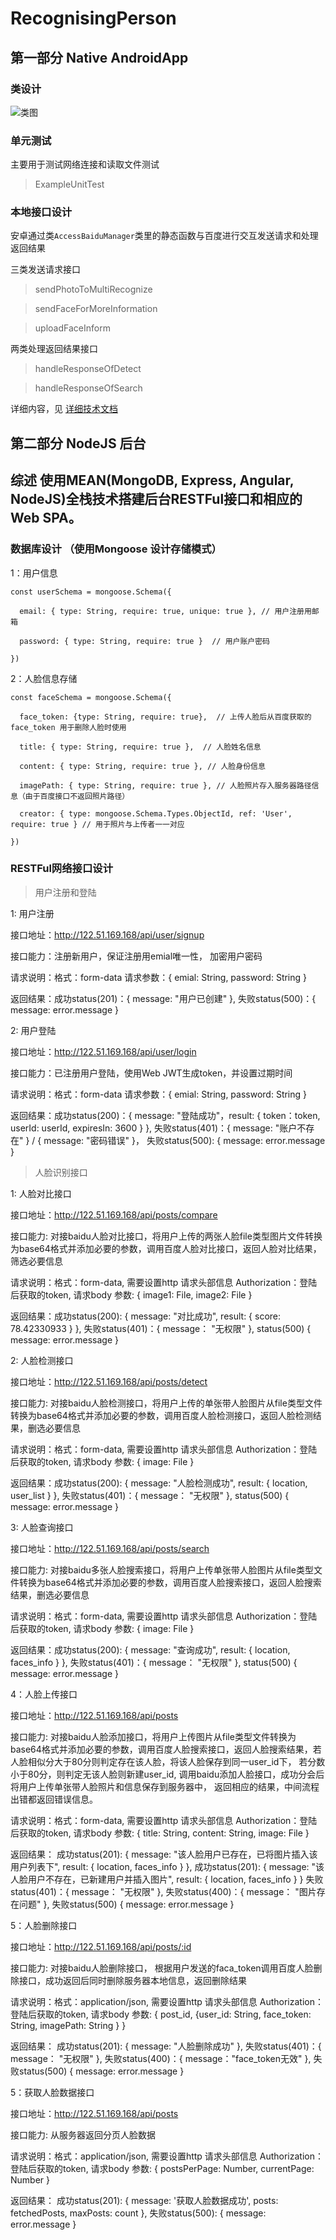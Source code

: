 # RecognisingPerson

## 第一部分 Native AndroidApp
### 类设计

![类图](https://orange-ke.github.io/RecognisingPerson/class.jpg)

### 单元测试

主要用于测试网络连接和读取文件测试

> ExampleUnitTest 

### 本地接口设计

安卓通过类`AccessBaiduManager`类里的静态函数与百度进行交互发送请求和处理返回结果

三类发送请求接口

> sendPhotoToMultiRecognize

> sendFaceForMoreInformation

> uploadFaceInform

两类处理返回结果接口

> handleResponseOfDetect

> handleResponseOfSearch

详细内容，见 [详细技术文档](https://orange-ke.github.io/RecognisingPerson/doc/index.html)

## 第二部分 NodeJS 后台

## 综述 使用MEAN(MongoDB, Express, Angular, NodeJS)全栈技术搭建后台RESTFul接口和相应的Web SPA。

### 数据库设计 （使用Mongoose 设计存储模式）

1：用户信息

    const userSchema = mongoose.Schema({

      email: { type: String, require: true, unique: true }, // 用户注册用邮箱

      password: { type: String, require: true }  // 用户账户密码

    })


2：人脸信息存储

    const faceSchema = mongoose.Schema({

      face_token: {type: String, require: true},  // 上传人脸后从百度获取的face_token 用于删除人脸时使用

      title: { type: String, require: true },  // 人脸姓名信息

      content: { type: String, require: true }, // 人脸身份信息

      imagePath: { type: String, require: true }, // 人脸照片存入服务器路径信息（由于百度接口不返回照片路径）

      creator: { type: mongoose.Schema.Types.ObjectId, ref: 'User', require: true } // 用于照片与上传者一一对应

    })



### RESTFul网络接口设计

> 用户注册和登陆

1: 用户注册

接口地址：http://122.51.169.168/api/user/signup

接口能力：注册新用户，保证注册用emial唯一性， 加密用户密码

请求说明：格式：form-data 请求参数：{ emial: String, password: String }

返回结果：成功status(201)：{ message: "用户已创建" }, 失败status(500)：{ message: error.message }

2: 用户登陆

接口地址：http://122.51.169.168/api/user/login

接口能力：已注册用户登陆，使用Web JWT生成token，并设置过期时间

请求说明：格式：form-data 请求参数：{ emial: String, password: String }

返回结果：成功status(200)：{ message: "登陆成功"，result: { token：token, userId: userId, expiresIn: 3600 } }, 失败status(401)：{ message: "账户不存在" } / { message: "密码错误" }， 失败status(500): { message: error.message }

> 人脸识别接口

1: 人脸对比接口

接口地址：http://122.51.169.168/api/posts/compare

接口能力: 对接baidu人脸对比接口，将用户上传的两张人脸file类型图片文件转换为base64格式并添加必要的参数，调用百度人脸对比接口，返回人脸对比结果，筛选必要信息

请求说明：格式：form-data, 需要设置http 请求头部信息 Authorization：登陆后获取的token, 请求body 参数: { image1: File, image2: File }

返回结果：成功status(200): { message: "对比成功", result: { score: 78.42330933 } }, 失败status(401)：{ message： "无权限" }, status(500) { message: error.message }

2: 人脸检测接口

接口地址：http://122.51.169.168/api/posts/detect

接口能力: 对接baidu人脸检测接口，将用户上传的单张带人脸图片从file类型文件转换为base64格式并添加必要的参数，调用百度人脸检测接口，返回人脸检测结果，删选必要信息

请求说明：格式：form-data, 需要设置http 请求头部信息 Authorization：登陆后获取的token, 请求body 参数: { image: File }

返回结果：成功status(200): { message: "人脸检测成功", result: { location, user_list } }, 失败status(401)：{ message： "无权限" }, status(500) { message: error.message }

3: 人脸查询接口

接口地址：http://122.51.169.168/api/posts/search

接口能力: 对接baidu多张人脸搜索接口，将用户上传单张带人脸图片从file类型文件转换为base64格式并添加必要的参数，调用百度人脸搜索接口，返回人脸搜索结果，删选必要信息

请求说明：格式：form-data, 需要设置http 请求头部信息 Authorization：登陆后获取的token, 请求body 参数: { image: File }

返回结果：成功status(200): { message: "查询成功", result: { location, faces_info } }, 失败status(401)：{ message： "无权限" }, status(500) { message: error.message }

4：人脸上传接口

接口地址：http://122.51.169.168/api/posts

接口能力: 对接baidu人脸添加接口，将用户上传图片从file类型文件转换为base64格式并添加必要的参数，调用百度人脸搜索接口，返回人脸搜索结果，若人脸相似分大于80分则判定存在该人脸，将该人脸保存到同一user_id下， 若分数小于80分，则判定无该人脸则新建user_id, 调用baidu添加人脸接口，成功分会后将用户上传单张带人脸照片和信息保存到服务器中， 返回相应的结果，中间流程出错都返回错误信息。

请求说明：格式：form-data, 需要设置http 请求头部信息 Authorization：登陆后获取的token, 请求body 参数: { title: String, content: String, image: File }

返回结果：
    成功status(201): { message: "该人脸用户已存在，已将图片插入该用户列表下", result: { location, faces_info } }, 
    成功status(201): { message: "该人脸用户不存在，已新建用户并插入图片", result: { location, faces_info } }
    失败status(401)：{ message： "无权限" }, 
    失败status(400)：{ message： "图片存在问题" }, 
    失败status(500) { message: error.message }
    
5：人脸删除接口

接口地址：http://122.51.169.168/api/posts/:id

接口能力: 对接baidu人脸删除接口， 根据用户发送的faca_token调用百度人脸删除接口，成功返回后同时删除服务器本地信息，返回删除结果

请求说明：格式：application/json, 需要设置http 请求头部信息 Authorization：登陆后获取的token, 请求body 参数: { post_id, {user_id: String, face_token: String, imagePath: String } }

返回结果：
    成功status(201): { message: "人脸删除成功" }, 
    失败status(401)：{ message： "无权限" }, 
    失败status(400)：{ message："face_token无效" }, 
    失败status(500) { message: error.message }
    
5：获取人脸数据接口

接口地址：http://122.51.169.168/api/posts

接口能力: 从服务器返回分页人脸数据

请求说明：格式：application/json, 需要设置http 请求头部信息 Authorization：登陆后获取的token, 请求body 参数: { postsPerPage: Number, currentPage: Number }

返回结果：
    成功status(201): 
        { 
            message: '获取人脸数据成功',
            posts: fetchedPosts,
            maxPosts: count 
        }, 
    失败status(500):
        { 
            message: error.message
        }








